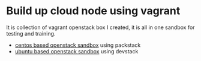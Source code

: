# Build up cloud node using vagrant
It is collection of vagrant openstack box I created, it is all in one sandbox for testing and training.
- [centos based openstack sandbox](https://github.com/robertluwang/cloud-hands-on-guide/tree/master/dc-vagrant-cloud/ctopenstack) using packstack
- [ubuntu based openstack sandbox](https://github.com/robertluwang/cloud-hands-on-guide/tree/master/dc-vagrant-cloud/ubopenstack) using devstack
